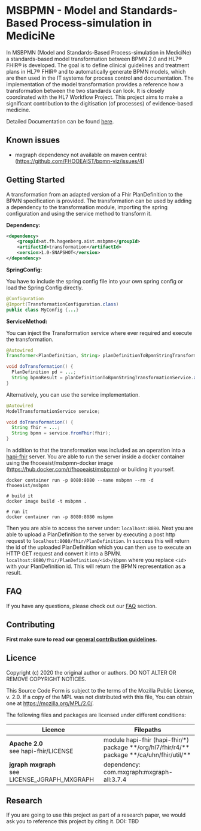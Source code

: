 # MSBPMN - Model and Standards-Based Process-simulation in MediciNe
 
In MSBPMN (Model and Standards-Based Process-simulation in MediciNe) a standards-based model
transformation between BPMN 2.0 and HL7® FHIR® is developed.
The goal is to define clinical guidelines and treatment plans in HL7® FHIR® and to automatically
generate BPMN models, which are then used in the IT systems for process control and documentation.
The implementation of the model transformation provides a reference how a transformation between the
two standards can look. It is closely coordinated with the HL7 Workflow Project. This project aims to
make a significant contribution to the digitisation (of processes) of evidence-based medicine.

Detailed Documentation can be found [here](https://fhooeaist.github.io/msbpmn).

## Known issues

 - mxgraph dependency not available on maven central: (https://github.com/FHOOEAIST/bpmn-viz/issues/4)

## Getting Started

A transformation from an adapted version of a Fhir PlanDefinition to the BPMN specification is provided. The transformation
can be used by adding a dependency to the transformation module, importing the spring configuration and using the service
method to transform it.

**Dependency:**

```xml
<dependency>
    <groupId>at.fh.hagenberg.aist.msbpmn</groupId>
    <artifactId>transformation</artifactId>
    <version>1.0-SNAPSHOT</version>
</dependency>
```

**SpringConfig:**

You have to include the spring config file into your own spring config or load the Spring Config directly.

```java
@Configuration
@Import(TransformationConfiguration.class)
public class MyConfig {...}
```

**ServiceMethod:**

You can inject the Transformation service where ever required and execute the transformation.

```java
@Autowired
Transformer<PlanDefinition, String> planDefinitionToBpmnStringTransformationService;

void doTransformation() {
  PlanDefinition pd = ...;
  String bpmnResult = planDefinitionToBpmnStringTransformationService.applyTransformation(pd);
}
```

Alternatively, you can use the service implementation.

```java
@Autowired
ModelTransformationService service;

void doTransformation() {
  String fhir = ...;
  String bpmn = service.fromFhir(fhir);
}
```

In addition to that the transformation was included as an operation into a [hapi-fhir](https://hapifhir.io/) server.
You are able to run the server inside a docker container using the fhooeaist/msbpmn-docker image 
(https://hub.docker.com/r/fhooeaist/msbpmn) or building it yourself.

```shell
docker container run -p 8080:8080 --name msbpmn --rm -d fhooeaist/msbpmn
```

```shell
# build it
docker image build -t msbpmn .

# run it
docker container run -p 8080:8080 msbpmn
```

Then you are able to access the server under: `localhost:8080`. Next you are able to upload a PlanDefinition to the
server by executing a post http request to `localhost:8080/fhir/PlanDefinition`. In success this will return the id
of the uploaded PlanDefinition which you can then use to execute an HTTP GET request and convert it into a BPMN. 
`localhost:8080/fhir/PlanDefinition/<id>/$bpmn` where you replace `<id>` with your PlanDefinition id. This will return
the BPMN representation as a result.

## FAQ

If you have any questions, please check out our [FAQ](https://fhooeaist.github.io/msbpmn/faq.html) section.

## Contributing

**First make sure to read our [general contribution guidelines](https://fhooeaist.github.io/CONTRIBUTING.html).**
   
## Licence

Copyright (c) 2020 the original author or authors.
DO NOT ALTER OR REMOVE COPYRIGHT NOTICES.

This Source Code Form is subject to the terms of the Mozilla Public
License, v. 2.0. If a copy of the MPL was not distributed with this
file, You can obtain one at https://mozilla.org/MPL/2.0/.

The following files and packages are licensed under different conditions:

| Licence | Filepaths |
|-|-|
| **Apache 2.0**<br>see hapi-fhir/LICENSE | module hapi-fhir (hapi-fhir/*)<br>package &ast;&ast;/org/hl7/fhir/r4/&ast;&ast;<br>package &ast;&ast;/ca/uhn/fhir/util/&ast;&ast; |
| **jgraph mxgraph**<br>see LICENSE_JGRAPH_MXGRAPH | dependency: com.mxgraph:mxgraph-all:3.7.4 |

## Research

If you are going to use this project as part of a research paper, we would ask you to reference this project by citing
it. DOI: TBD